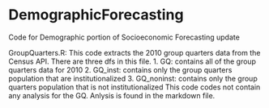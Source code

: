 # DemographicForecasting
Code for Demographic portion of Socioeconomic Forecasting update

GroupQuarters.R: 
  This code extracts the 2010 group quarters data from the Census API. There are three dfs in this file. 
    1. GQ: contains all of the group quarters data for 2010
    2. GQ_inst: contains only the group quarters population that are institutionalized 
    3. GQ_noninst: contains only the group quarters population that is not institutionalized 
  This code codes not contain any analysis for the GQ. Anlysis is found in the markdown file. 
